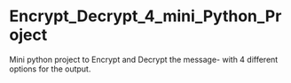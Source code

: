 # Encrypt_Decrypt_4_mini_Python_Project
Mini python project to Encrypt and Decrypt the message- with 4 different options for the output.

